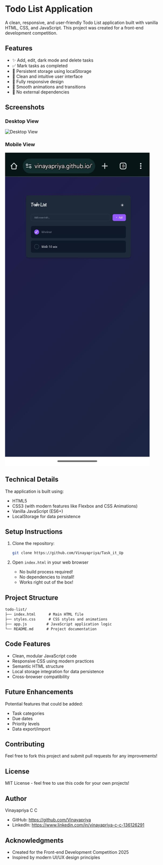 # Todo List Application

A clean, responsive, and user-friendly Todo List application built with vanilla HTML, CSS, and JavaScript. This project was created for a front-end development competition.

## Features
- ✨ Add, edit, dark mode and delete tasks
- ✅ Mark tasks as completed
- 💾 Persistent storage using localStorage
- 🎨 Clean and intuitive user interface
- 📱 Fully responsive design
- 🌟 Smooth animations and transitions
- 🚫 No external dependencies



## Screenshots

### Desktop View
![Desktop View]()

### Mobile View
![Mobile View](https://github.com/Vinayapriya/Task_it_Up/blob/c1b1dd6c603553fe64fb4cdddfd514a1b532ecbb/MobileView.jpg)

## Technical Details

The application is built using:
- HTML5
- CSS3 (with modern features like Flexbox and CSS Animations)
- Vanilla JavaScript (ES6+)
- LocalStorage for data persistence

## Setup Instructions

1. Clone the repository:
   ```bash
   git clone https://github.com/Vinayapriya/Task_it_Up
   ```

2. Open `index.html` in your web browser
   - No build process required!
   - No dependencies to install!
   - Works right out of the box!

## Project Structure

```
todo-list/
├── index.html      # Main HTML file
├── styles.css      # CSS styles and animations
├── app.js         # JavaScript application logic
└── README.md      # Project documentation
```

## Code Features

- Clean, modular JavaScript code
- Responsive CSS using modern practices
- Semantic HTML structure
- Local storage integration for data persistence
- Cross-browser compatibility

## Future Enhancements

Potential features that could be added:
- Task categories
- Due dates
- Priority levels
- Data export/import

## Contributing

Feel free to fork this project and submit pull requests for any improvements!

## License

MIT License - feel free to use this code for your own projects!

## Author

Vinayapriya C C
- GitHub: https://github.com/Vinayapriya
- LinkedIn: https://www.linkedin.com/in/vinayapriya-c-c-136126291

## Acknowledgments

- Created for the Front-end Development Competition 2025
- Inspired by modern UI/UX design principles
